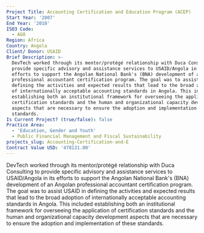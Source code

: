 ```yaml
---
Project Title: Accounting Certification and Education Program (ACEP)
Start Year: '2007'
End Year: '2010'
ISO3 Code:
  - AGO
Region: Africa
Country: Angola
Client/ Donor: USAID
Brief Description: >-
  DevTech worked through its mentor/protégé relationship with Duca Consulting to
  provide specific advisory and assistance services to USAID/Angola in its
  efforts to support the Angolan National Bank's (BNA) development of an Angolan
  professional accountant certification program. The goal was to assist USAID in
  defining the activities and expected results that lead to the broad adoption
  of internationally acceptable accounting standards in Angola. This included
  establishing both an institutional framework for overseeing the application of
  certification standards and the human and organizational capacity development
  aspects that are necessary to ensure the adoption and implementation of these
  standards.
Is Current Project? (true/false): false
Practice Area:
  - 'Education, Gender and Youth'
  - Public Financial Management and Fiscal Sustainability
projects_slug: Accounting-Certification-and-E
Contract Value USD: '478131.00'
---
```

DevTech worked through its mentor/protégé relationship with Duca Consulting to provide specific advisory and assistance services to USAID/Angola in its efforts to support the Angolan National Bank's (BNA) development of an Angolan professional accountant certification program. The goal was to assist USAID in defining the activities and expected results that lead to the broad adoption of internationally acceptable accounting standards in Angola. This included establishing both an institutional framework for overseeing the application of certification standards and the human and organizational capacity development aspects that are necessary to ensure the adoption and implementation of these standards.